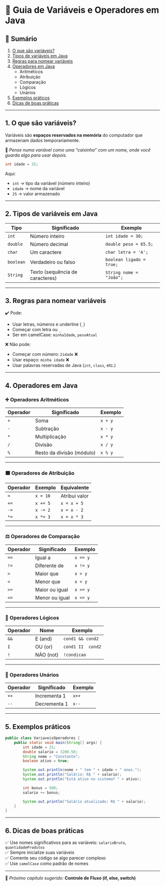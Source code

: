 
# 📘 Guia de Variáveis e Operadores em Java


## 📌 Sumário

1. [O que são variáveis?](#1-o-que-são-variáveis)
2. [Tipos de variáveis em Java](#2-tipos-de-variáveis-em-java)
3. [Regras para nomear variáveis](#3-regras-para-nomear-variáveis)
4. [Operadores em Java](#4-operadores-em-java)
    - Aritméticos
    - Atribuição
    - Comparação
    - Lógicos
    - Unários
5. [Exemplos práticos](#5-exemplos-práticos)
6. [Dicas de boas práticas](#6-dicas-de-boas-práticas)

---

## 1. O que são variáveis?

Variáveis são **espaços reservados na memória** do computador que armazenam dados temporariamente.

🧠 *Pense numa variável como uma “caixinha” com um nome, onde você guarda algo para usar depois.*

```java
int idade = 25;
```

Aqui:
- `int` → tipo da variável (número inteiro)
- `idade` → nome da variável
- `25` → valor armazenado

---

## 2. Tipos de variáveis em Java

| Tipo       | Significado             | Exemplo          |
|------------|-------------------------|------------------|
| `int`      | Número inteiro          | `int idade = 30;` |
| `double`   | Número decimal          | `double peso = 65.5;` |
| `char`     | Um caractere            | `char letra = 'A';` |
| `boolean`  | Verdadeiro ou falso     | `boolean ligado = true;` |
| `String`   | Texto (sequência de caracteres) | `String nome = "João";` |

---

## 3. Regras para nomear variáveis

✔️ Pode:
- Usar letras, números e underline (`_`)
- Começar com letra ou `_`
- Ser em camelCase: `minhaIdade`, `pesoAtual`

❌ Não pode:
- Começar com número: `2idade` ❌
- Usar espaço: `minha idade` ❌
- Usar palavras reservadas de Java (`int`, `class`, etc.)

---

## 4. Operadores em Java

### ➕ Operadores Aritméticos

| Operador | Significado | Exemplo        |
|----------|-------------|----------------|
| `+`      | Soma        | `x + y`        |
| `-`      | Subtração   | `x - y`        |
| `*`      | Multiplicação | `x * y`      |
| `/`      | Divisão     | `x / y`        |
| `%`      | Resto da divisão (módulo) | `x % y` |

---

### 🟩 Operadores de Atribuição

| Operador | Exemplo        | Equivalente           |
|----------|----------------|------------------------|
| `=`      | `x = 10`       | Atribui valor          |
| `+=`     | `x += 5`       | `x = x + 5`            |
| `-=`     | `x -= 2`       | `x = x - 2`            |
| `*=`     | `x *= 3`       | `x = x * 3`            |

---

### ⚖️ Operadores de Comparação

| Operador | Significado       | Exemplo        |
|----------|-------------------|----------------|
| `==`     | Igual a           | `x == y`       |
| `!=`     | Diferente de      | `x != y`       |
| `>`      | Maior que         | `x > y`        |
| `<`      | Menor que         | `x < y`        |
| `>=`     | Maior ou igual    | `x >= y`       |
| `<=`     | Menor ou igual    | `x <= y`       |

---

### 🔁 Operadores Lógicos

| Operador | Nome        | Exemplo           |
|----------|-------------|-------------------|
| `&&`     | E (and)     | `cond1 && cond2`  |
| `I`     | OU (or)     | `cond1 II  cond2`  |
| `!`      | NÃO (not)   | `!condicao`       |

---

### 🔄 Operadores Unários

| Operador | Significado     | Exemplo |
|----------|-----------------|---------|
| `++`     | Incrementa 1    | `x++`   |
| `--`     | Decrementa 1    | `x--`   |

---

## 5. Exemplos práticos

```java
public class VariaveisOperadores {
    public static void main(String[] args) {
        int idade = 25;
        double salario = 3200.50;
        String nome = "Constante";
        boolean ativo = true;

        System.out.println(nome + " tem " + idade + " anos.");
        System.out.println("Salário: R$ " + salario);
        System.out.println("Está ativo no sistema? " + ativo);

        int bonus = 500;
        salario += bonus;

        System.out.println("Salário atualizado: R$ " + salario);
    }
}
```

---

## 6. Dicas de boas práticas

✅ Use nomes significativos para as variáveis: `salarioBruto`, `quantidadeProdutos`  
✅ Sempre inicialize suas variáveis  
✅ Comente seu código se algo parecer complexo  
✅ Use `camelCase` como padrão de nomes  

---

📘 *Próximo capítulo sugerido:* **Controle de Fluxo (if, else, switch)**
